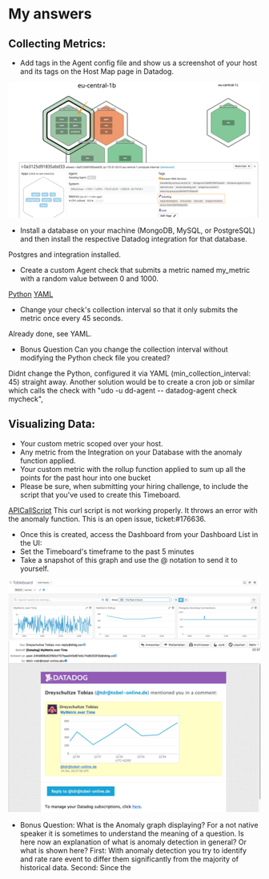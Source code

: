 # My answers

## Collecting Metrics:

* Add tags in the Agent config file and show us a screenshot of your host and its tags on the Host Map page in Datadog.

![Host Map](ddimg1.png)

* Install a database on your machine (MongoDB, MySQL, or PostgreSQL) and then install the respective Datadog integration for that database.

Postgres and integration installed.

* Create a custom Agent check that submits a metric named my_metric with a random value between 0 and 1000.

[Python](mycheck.py)
[YAML](mycheck.-yaml)

* Change your check's collection interval so that it only submits the metric once every 45 seconds.

Already done, see YAML.

* Bonus Question Can you change the collection interval without modifying the Python check file you created?

Didnt change the Python, configured it via YAML (min_collection_interval: 45) straight away. Another solution would be to create a cron job or similar which calls the check with "udo -u dd-agent -- datadog-agent check mycheck",

## Visualizing Data:

* Your custom metric scoped over your host.
* Any metric from the Integration on your Database with the anomaly function applied.
* Your custom metric with the rollup function applied to sum up all the points for the past hour into one bucket
* Please be sure, when submitting your hiring challenge, to include the script that you've used to create this Timeboard.

[APICallScript](curlapi.sh) This curl script is not working properly. It throws an error with the anomaly function. This is an open issue, ticket:#176636.

* Once this is created, access the Dashboard from your Dashboard List in the UI:
* Set the Timeboard's timeframe to the past 5 minutes
* Take a snapshot of this graph and use the @ notation to send it to yourself.

![Dashboard](ddimg2.png)
![Email](ddimg3.png)

* Bonus Question: What is the Anomaly graph displaying?
For a not native speaker it is sometimes to understand the meaning of a question. Is here now an explanation of what is anomaly detection in general? Or what is shown here?
First: With anomaly detection you try to identify and rate rare event to differ them significantly from the majority of historical data.
Second: Since the 

